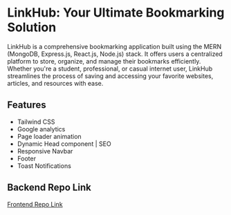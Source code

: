 # LinkHub: Your Ultimate Bookmarking Solution

LinkHub is a comprehensive bookmarking application built using the MERN (MongoDB, Express.js, React.js, Node.js) stack. It offers users a centralized platform to store, organize, and manage their bookmarks efficiently. Whether you're a student, professional, or casual internet user, LinkHub streamlines the process of saving and accessing your favorite websites, articles, and resources with ease.

## Features

- Tailwind CSS
- Google analytics
- Page loader animation
- Dynamic Head component | SEO
- Responsive Navbar
- Footer
- Toast Notifications

## Backend Repo Link

[Frontend Repo Link](https://github.com/Ashish-forGit/LINKHUB)
